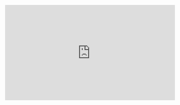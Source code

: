 


<iframe src="https://webapps.9c9media.com/vidi-player/1.4.0/share/iframe.html?currentId=1296693&config=ctvnews/share.json&kruxId=ImoeZsch&cid=%5B%7B%22contentId%22%3A1296693%2C%22ad%22%3A%7B%22adsite%22%3A%22ctv.ctvnews%22%2C%22adzone%22%3A%22embed%22%7D%7D%5D" width="560" height="315"frameborder="0" allowfullscreen></iframe>
